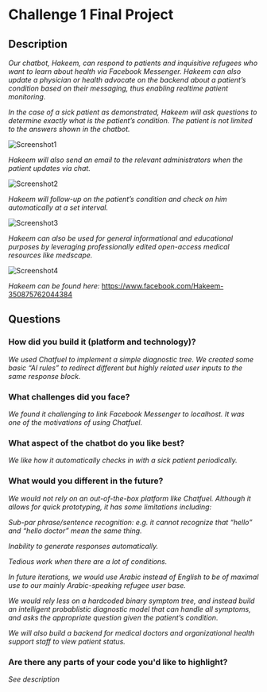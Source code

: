 # Challenge 1 Final Project

## Description

*Our chatbot, Hakeem, can respond to patients and inquisitive refugees who want to learn about health via Facebook Messenger. Hakeem can also update a physician or health advocate on the backend about a patient’s condition based on their messaging, thus enabling realtime patient monitoring.*

*In the case of a sick patient as demonstrated, Hakeem will ask questions to determine exactly what is the patient’s condition. The patient is not limited to the answers shown in the chatbot.*

![Screenshot1](https://gitlab.refugeelearning.site/rla/Hikma/team-template/tree/master/challenge1/Screenshot1.png)


*Hakeem will also send an email to the relevant administrators when the patient updates via chat.*

![Screenshot2](https://gitlab.refugeelearning.site/rla/Hikma/team-template/tree/master/challenge1/Screenshot2.png)


*Hakeem will follow-up on the patient’s condition and check on him automatically at a set interval.*

![Screenshot3](https://gitlab.refugeelearning.site/rla/Hikma/team-template/tree/master/challenge1/Screenshot3.png) 


*Hakeem can also be used for general informational and educational purposes by leveraging professionally edited open-access medical resources like medscape.*

![Screenshot4](https://gitlab.refugeelearning.site/rla/Hikma/team-template/tree/master/challenge1/Screenshot4.png) 


*Hakeem can be found here:* https://www.facebook.com/Hakeem-350875762044384





## Questions

### How did you build it (platform and technology)?


*We used Chatfuel to implement a simple diagnostic tree. We created some basic “AI rules” to redirect different but highly related user inputs to the same response block.*




### What challenges did you face?

*We found it challenging to link Facebook Messenger to localhost. It was one of the motivations of using Chatfuel.*



### What aspect of the chatbot do you like best? 

*We like how it automatically checks in with a sick patient periodically.*

### What would you different in the future? 

*We would not rely on an out-of-the-box platform like Chatfuel. Although it allows for quick prototyping, it has some limitations including:*

*Sub-par phrase/sentence recognition: e.g. it cannot recognize that “hello” and “hello doctor” mean the same thing.*

*Inability to generate responses automatically.*

*Tedious work when there are a lot of conditions.*

*In future iterations, we would use Arabic instead of English to be of maximal use to our mainly Arabic-speaking refugee user base.*

*We would rely less on a hardcoded binary symptom tree, and instead build an intelligent probablistic diagnostic model that can handle all symptoms, and asks the appropriate question given the patient’s condition.*

*We will also build a backend for medical doctors and organizational health support staff to view patient status.*


### Are there any parts of your code you'd like to highlight?

*See description*